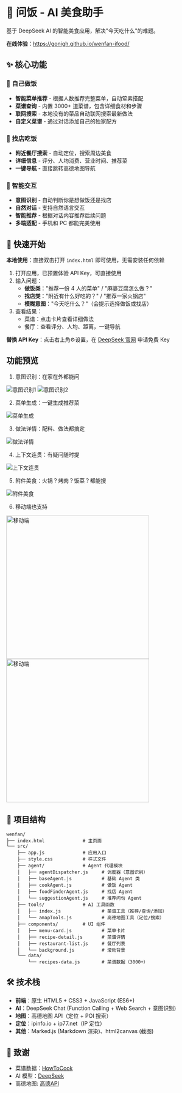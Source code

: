 # 🍜 问饭 - AI 美食助手

基于 DeepSeek AI 的智能美食应用，解决"今天吃什么"的难题。

**在线体验**：https://gonigh.github.io/wenfan-ifood/

## ✨ 核心功能

### 🍳 自己做饭
- **智能菜单推荐** - 根据人数推荐完整菜单，自动荤素搭配
- **菜谱查询** - 内置 3000+ 道菜谱，包含详细食材和步骤
- **联网搜索** - 本地没有的菜品自动联网搜索最新做法
- **自定义菜谱** - 通过对话添加自己的独家配方

### 🏪 找店吃饭
- **附近餐厅搜索** - 自动定位，搜索周边美食
- **详细信息** - 评分、人均消费、营业时间、推荐菜
- **一键导航** - 直接跳转高德地图导航

### 🤖 智能交互
- **意图识别** - 自动判断你是想做饭还是找店
- **自然对话** - 支持自然语言交互
- **智能推荐** - 根据对话内容推荐后续问题
- **多端适配** - 手机和 PC 都能完美使用

## 🚀 快速开始

**本地使用**：直接双击打开 `index.html` 即可使用，无需安装任何依赖

1. 打开应用，已预置体验 API Key，可直接使用
2. 输入问题：
   - **做饭类**："推荐一份 4 人的菜单" / "麻婆豆腐怎么做？"
   - **找店类**："附近有什么好吃的？" / "推荐一家火锅店"
   - **模糊意图**："今天吃什么？"（会提示选择做饭或找店）
3. 查看结果：
   - 菜谱：点击卡片查看详细做法
   - 餐厅：查看评分、人均、距离，一键导航

**替换 API Key**：点击右上角⚙️设置，在 [DeepSeek 官网](https://platform.deepseek.com/api_keys) 申请免费 Key

##  功能预览

1. 意图识别：在家在外都能问

![意图识别1](assets/1.png)
![意图识别2](assets/8.png)


2. 菜单生成：一键生成推荐菜

![菜单生成](assets/2.png)

3. 做法详情：配料、做法都搞定

![做法详情](assets/3.png)

4. 上下文连贯：有疑问随时提

![上下文连贯](assets/4.png)

5. 附件美食：火锅？烤肉？饭菜？都能搜

![附件美食](assets/5.png)

6. 移动端也支持

<img src="assets/6.JPEG" alt="移动端" width="375px">
<img src="assets/7.JPEG" alt="移动端" width="375px">

## 📁 项目结构

```
wenfan/
├── index.html              # 主页面
└── src/
    ├── app.js              # 应用入口
    ├── style.css           # 样式文件
    ├── agent/              # Agent 代理模块
    │   ├── agentDispatcher.js     # 调度器（意图识别）
    │   ├── baseAgent.js           # 基础 Agent 类
    │   ├── cookAgent.js           # 做饭 Agent
    │   ├── foodFinderAgent.js     # 找店 Agent
    │   └── suggestionAgent.js     # 推荐问句 Agent
    ├── tools/              # AI 工具函数
    │   ├── index.js               # 菜谱工具（推荐/查询/添加）
    │   └── amapTools.js           # 高德地图工具（定位/搜索）
    ├── components/         # UI 组件
    │   ├── menu-card.js           # 菜单卡片
    │   ├── recipe-detail.js       # 菜谱详情
    │   ├── restaurant-list.js     # 餐厅列表
    │   └── background.js          # 滚动背景
    └── data/
        └── recipes-data.js        # 菜谱数据（3000+）
```

## 🛠️ 技术栈

- **前端**：原生 HTML5 + CSS3 + JavaScript (ES6+)
- **AI**：DeepSeek Chat (Function Calling + Web Search + 意图识别)
- **地图**：高德地图 API（定位 + POI 搜索）
- **定位**：ipinfo.io + ip77.net（IP 定位）
- **其他**：Marked.js (Markdown 渲染)、html2canvas (截图)


## 🙏 致谢

- 菜谱数据：[HowToCook](https://github.com/Anduin2017/HowToCook)
- AI 模型：[DeepSeek](https://www.deepseek.com/)
- 高德地图: [高德API](https://lbs.amap.com/api/webservice/guide/api-advanced/newpoisearch)

